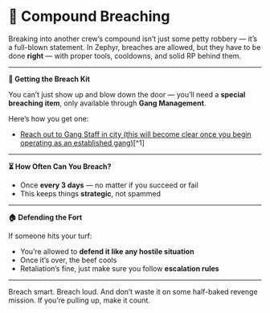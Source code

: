 # 🧭 Compound Breaching

Breaking into another crew’s compound isn’t just some petty robbery — it’s a full-blown statement. In Zephyr, breaches are allowed, but they have to be done **right** — with proper tools, cooldowns, and solid RP behind them.

***

**🧰 Getting the Breach Kit**

You can’t just show up and blow down the door — you’ll need a **special breaching item**, only available through **Gang Management**.

Here’s how you get one:

* [Reach out to Gang Staff in city (this will become clear once you begin operating as an established gang)](#user-content-fn-1)[^1]

***

**⏳ How Often Can You Breach?**

* Once **every 3 days** — no matter if you succeed or fail
* This keeps things **strategic**, not spammed

***

**🏠 Defending the Fort**

If someone hits your turf:

* You’re allowed to **defend it like any hostile situation**
* Once it’s over, the beef cools
* Retaliation’s fine, just make sure you follow **escalation rules**

***

Breach smart. Breach loud. And don’t waste it on some half-baked revenge mission. If you’re pulling up, make it count.
